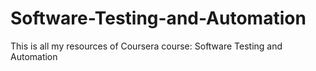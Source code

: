 # Software-Testing-and-Automation
This is all my resources of Coursera course: Software Testing and Automation
